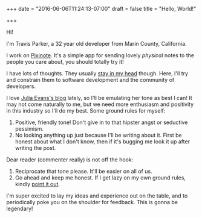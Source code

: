 +++
date = "2016-06-06T11:24:13-07:00"
draft = false
title = "Hello, World!"

+++

Hi!

I'm Travis Parker, a 32 year old developer from Marin County, California.

I work on [Pixinote](https://pixinote.com/). It's a simple app for sending lovely *physical* notes to the people you care about, you should totally try it!

I have lots of thoughts. They usually [stay in my head](http://jvns.ca/blog/2016/04/30/building-expertise-at-work/) though. Here, I'll try and constrain them to software development and the community of developers.

I love [Julia Evans's blog](http://jvns.ca/) lately, so I'll be emulating her tone as best I can! It may not come naturally to me, but we need more enthusiasm and positivity in this industry so I'll do my best. Some ground rules for myself:

  1. Positive, friendly tone! Don't give in to that hipster angst or seductive pessimism.
  1. No looking anything up just because I'll be writing about it. First be honest about what I don't know, then if it's bugging me look it up after writing the post.

Dear reader (commenter really) is not off the hook:

  1. Reciprocate that tone please. It'll be easier on all of us.
  1. Go ahead and keep me honest. If I get lazy on my own ground rules, kindly [point it out](https://foxtype.com/politeness).

I'm super excited to lay my ideas and experience out on the table, and to periodically poke you on the shoulder for feedback. This is gonna be legendary!
